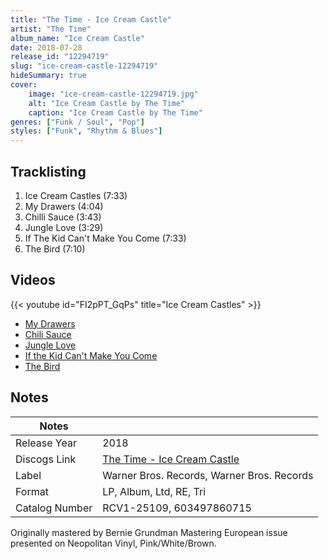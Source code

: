 ```yaml
---
title: "The Time - Ice Cream Castle"
artist: "The Time"
album_name: "Ice Cream Castle"
date: 2018-07-28
release_id: "12294719"
slug: "ice-cream-castle-12294719"
hideSummary: true
cover:
    image: "ice-cream-castle-12294719.jpg"
    alt: "Ice Cream Castle by The Time"
    caption: "Ice Cream Castle by The Time"
genres: ["Funk / Soul", "Pop"]
styles: ["Funk", "Rhythm & Blues"]
---
```


## Tracklisting
1. Ice Cream Castles (7:33)
2. My Drawers (4:04)
3. Chilli Sauce (3:43)
4. Jungle Love (3:29)
5. If The Kid Can't Make You Come (7:33)
6. The Bird (7:10)

## Videos
{{< youtube id="FI2pPT_GqPs" title="Ice Cream Castles" >}}
- [My Drawers](https://www.youtube.com/watch?v=tgWUiYexXsI)
- [Chili Sauce](https://www.youtube.com/watch?v=-vjYu3B6kfU)
- [Jungle Love](https://www.youtube.com/watch?v=TC0vu9V8YXw)
- [If the Kid Can't Make You Come](https://www.youtube.com/watch?v=sSYnYeqPbEg)
- [The Bird](https://www.youtube.com/watch?v=hB0VT2OnFvM)


## Notes

| Notes          |             |
| ---------------| ----------- |
| Release Year   | 2018 |
| Discogs Link   | [The Time - Ice Cream Castle](https://www.discogs.com/release/12294719-The-Time-Ice-Cream-Castle) |
| Label          | Warner Bros. Records, Warner Bros. Records |
| Format         | LP, Album, Ltd, RE, Tri |
| Catalog Number | RCV1-25109, 603497860715 |

Originally mastered by Bernie Grundman Mastering  European issue presented on Neopolitan Vinyl, Pink/White/Brown.

